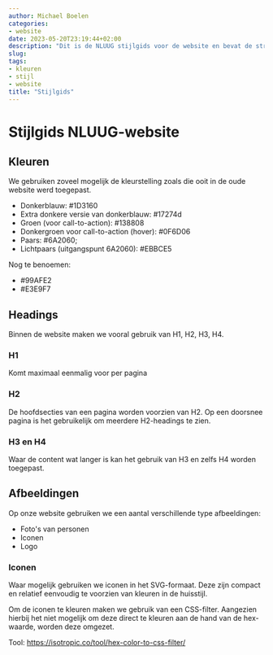 ```yaml
---
author: Michael Boelen
categories:
- website
date: 2023-05-20T23:19:44+02:00
description: "Dit is de NLUUG stijlgids voor de website en bevat de structuur en kleuren van onze huisstijl."
slug:
tags:
- kleuren
- stijl
- website
title: "Stijlgids"
---
```


# Stijlgids NLUUG-website

## Kleuren

We gebruiken zoveel mogelijk de kleurstelling zoals die ooit in de oude website werd toegepast.

* Donkerblauw: #1D3160
* Extra donkere versie van donkerblauw: #17274d
* Groen (voor call-to-action): #138808
* Donkergroen voor call-to-action (hover): #0F6D06
* Paars: #6A2060;
* Lichtpaars (uitgangspunt 6A2060): #EBBCE5

Nog te benoemen:

* #99AFE2
* #E3E9F7

## Headings

Binnen de website maken we vooral gebruik van H1, H2, H3, H4.

### H1

Komt maximaal eenmalig voor per pagina

### H2

De hoofdsecties van een pagina worden voorzien van H2. Op een doorsnee pagina is het gebruikelijk om meerdere H2-headings te zien.

### H3 en H4

Waar de content wat langer is kan het gebruik van H3 en zelfs H4 worden toegepast.

## Afbeeldingen

Op onze website gebruiken we een aantal verschillende type afbeeldingen:

* Foto's van personen
* Iconen
* Logo

### Iconen

Waar mogelijk gebruiken we iconen in het SVG-formaat. Deze zijn compact en relatief eenvoudig te voorzien van kleuren in de huisstijl.

Om de iconen te kleuren maken we gebruik van een CSS-filter. Aangezien hierbij het niet mogelijk om deze direct te kleuren aan de hand van de hex-waarde, worden deze omgezet.

Tool: https://isotropic.co/tool/hex-color-to-css-filter/
